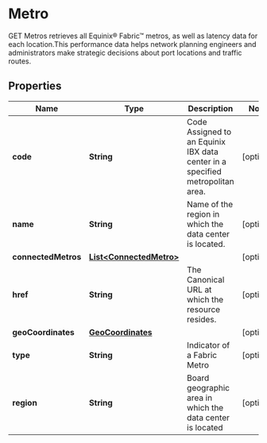 

# Metro

GET Metros retrieves all Equinix® Fabric™ metros, as well as latency data for each location.This performance data helps network planning engineers and administrators make strategic decisions about port locations and traffic routes.

## Properties

| Name | Type | Description | Notes |
|------------ | ------------- | ------------- | -------------|
|**code** | **String** | Code Assigned to an Equinix IBX data center in a specified metropolitan area. |  [optional] |
|**name** | **String** | Name of the region in which the data center is located. |  [optional] |
|**connectedMetros** | [**List&lt;ConnectedMetro&gt;**](ConnectedMetro.md) |  |  [optional] |
|**href** | **String** | The Canonical URL at which the resource resides. |  [optional] |
|**geoCoordinates** | [**GeoCoordinates**](GeoCoordinates.md) |  |  [optional] |
|**type** | **String** | Indicator of a Fabric Metro |  [optional] |
|**region** | **String** | Board geographic area in which the data center is located |  [optional] |



